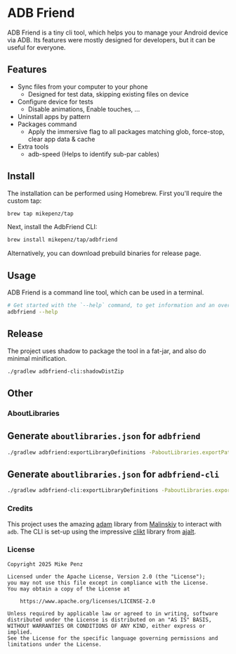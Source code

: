 # ADB Friend

ADB Friend is a tiny cli tool, which helps you to manage your Android device via ADB.
Its features were mostly designed for developers, but it can be useful for everyone.

## Features

- Sync files from your computer to your phone
    - Designed for test data, skipping existing files on device
- Configure device for tests
    - Disable animations, Enable touches, ...
- Uninstall apps by pattern
- Packages command
    - Apply the immersive flag to all packages matching glob, force-stop, clear app data & cache
- Extra tools
    - adb-speed (Helps to identify sub-par cables)

## Install

The installation can be performed using Homebrew. First you'll require the custom tap:

```bash
brew tap mikepenz/tap
```

Next, install the AdbFriend CLI:

```bash
brew install mikepenz/tap/adbfriend
```

Alternatively, you can download prebuild binaries for release page.

## Usage

ADB Friend is a command line tool, which can be used in a terminal.

```bash
# Get started with the `--help` command, to get information and an overview on the various features offered.
adbfriend --help
```

## Release

The project uses shadow to package the tool in a fat-jar, and also do minimal minification.

```bash
./gradlew adbfriend-cli:shadowDistZip
```

## Other

### AboutLibraries

## Generate `aboutlibraries.json` for `adbfriend`

```bash
./gradlew adbfriend:exportLibraryDefinitions -PaboutLibraries.exportPath=src/jvmMain/composeResources/files/
```

## Generate `aboutlibraries.json` for `adbfriend-cli`

```bash
./gradlew adbfriend-cli:exportLibraryDefinitions -PaboutLibraries.exportPath=src/main/composeResources/files/
```

### Credits

This project uses the amazing [adam](https://github.com/Malinskiy/adam) library
from [Malinskiy](https://github.com/Malinskiy) to interact with `adb`.
The CLI is set-up using the impressive [clikt](https://github.com/ajalt/clikt) library
from [ajalt](https://github.com/ajalt/).

### License

```
Copyright 2025 Mike Penz
 
Licensed under the Apache License, Version 2.0 (the "License");
you may not use this file except in compliance with the License.
You may obtain a copy of the License at

    https://www.apache.org/licenses/LICENSE-2.0

Unless required by applicable law or agreed to in writing, software
distributed under the License is distributed on an "AS IS" BASIS,
WITHOUT WARRANTIES OR CONDITIONS OF ANY KIND, either express or implied.
See the License for the specific language governing permissions and
limitations under the License.
```
